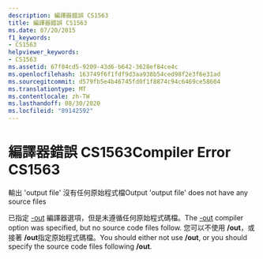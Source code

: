 ```yaml
---
description: 編譯器錯誤 CS1563
title: 編譯器錯誤 CS1563
ms.date: 07/20/2015
f1_keywords:
- CS1563
helpviewer_keywords:
- CS1563
ms.assetid: 67f84cd5-9209-43d6-b642-3628ef84ce4c
ms.openlocfilehash: 163749f6f1fdf9d3aa938b54ced98f2e3f6e31ad
ms.sourcegitcommit: d579fb5e4b46745fd0f1f8874c94c6469ce58604
ms.translationtype: MT
ms.contentlocale: zh-TW
ms.lasthandoff: 08/30/2020
ms.locfileid: "89142592"
---
```

# <a name="compiler-error-cs1563"></a><span data-ttu-id="622d0-103">編譯器錯誤 CS1563</span><span class="sxs-lookup"><span data-stu-id="622d0-103">Compiler Error CS1563</span></span>
<span data-ttu-id="622d0-104">輸出 'output file' 沒有任何原始程式檔</span><span class="sxs-lookup"><span data-stu-id="622d0-104">Output 'output file' does not have any source files</span></span>  
  
 <span data-ttu-id="622d0-105">已指定 [-out](../language-reference/compiler-options/out-compiler-option.md) 編譯器選項，但是未遵循任何原始程式碼檔。</span><span class="sxs-lookup"><span data-stu-id="622d0-105">The [-out](../language-reference/compiler-options/out-compiler-option.md) compiler option was specified, but no source code files follow.</span></span> <span data-ttu-id="622d0-106">您可以不使用 **/out**，或接著 **/out**指定原始程式碼檔。</span><span class="sxs-lookup"><span data-stu-id="622d0-106">You should either not use **/out**, or you should specify the source code files following **/out**.</span></span>
